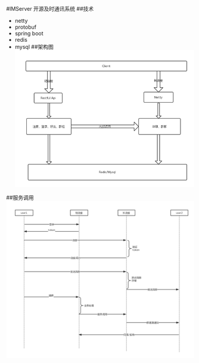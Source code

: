 #IMServer
开源及时通讯系统
##技术
* netty
* protobuf
* spring boot
* redis
* mysql
##架构图
![](IMServer架构.png)

##服务调用
![](调用时序图.png)


